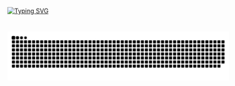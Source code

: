 [![Typing SVG](https://readme-typing-svg.demolab.com?letterSpacing=-1px&vCenter=true&font=Fira+Code&duration=2000&pause=1000&width=435&lines=+👋Hi...;🌍+Welcome+to+My+GitHub+Profile;💻+Me+is+Junior+Java+Web+Developer;⏳+U+still+waiting+for+last+message;🙂+Oke,+u+can+go;😁+For+real,+go;☠️+Unbelievable+u+still+wasting+ur+time+here;🚪+Exit…+Oh+wait,+ur+stuck+here;🧐+Do+I+look+like+Stack+Overflow+to+u?;😎+Coolest+profile+u+have+seen+today;🤷‍♂️+Still+here?;😅+U+must+be+REALLY+bored;💡+Pro+tip:+Refreshing+doesnt+help;🚀+Keep+going,+ur+doing+great;⏳+Still+loading…;🕒+Just+a+few+more+years;🧭+Time+is+ticking;🔒+Access+denied…+Oh+wait,+wrong+screen;🤷‍♂️+I+ran+out+of+funny+ideas…+Maybe+go+already;😬+Can+I+stop+typing+now?;👋+Bye;heh)](https://git.io/typing-svg)
# 
<img src="https://raw.githubusercontent.com/beekaa6/beekaa6/output/snake.svg" width = 1500 alt="Snake animation" />
